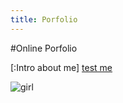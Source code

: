 ```yaml
---
title: Porfolio
---
```


#Online Porfolio



[:Intro about me]
[test me](https://www.youtube.com/)

![girl](https://user-images.githubusercontent.com/34174086/33788686-f8d630aa-dc49-11e7-94a8-d2b87cb7253f.jpg)
